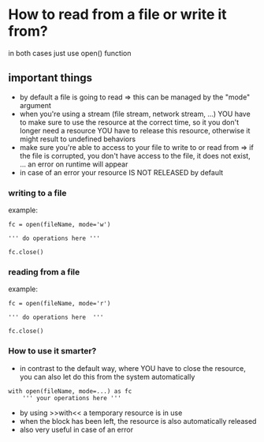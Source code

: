 #	How to read from a file or write it from?

in both cases just use open() function

##	important things
-	by default a file is going to read => this can be managed by the "mode" argument
-	when you're using a stream (file stream, network stream, ...) YOU have to make sure to use the resource at the correct time, so it you don't longer need a resource YOU have to release this resource, otherwise it might result to undefined behaviors
-	make sure you're able to access to your file to write to or read from => if the file is corrupted, you don't have access to the file, it does not exist, ... an error on runtime will appear
-	in case of an error your resource IS NOT RELEASED by default

###	writing to a file

example:
```
fc = open(fileName, mode='w')

''' do operations here '''

fc.close()
```

###	reading from a file

example:
```
fc = open(fileName, mode='r')

'''	do operations here	'''

fc.close()
```

###	How to use it smarter?

-	in contrast to the default way, where YOU have to close the resource, you can also let do this from the system automatically

```
with open(fileName, mode=...) as fc
	'''	your operations here '''

```

-	by using >>with<< a temporary resource is in use
-	when the block has been left, the resource is also automatically released
-	also very useful in case of an error